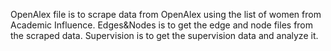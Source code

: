 OpenAlex file is to scrape data from OpenAlex using the list of women from Academic Influence.
Edges&Nodes is to get the edge and node files from the scraped data.
Supervision is to get the supervision data and analyze it.
